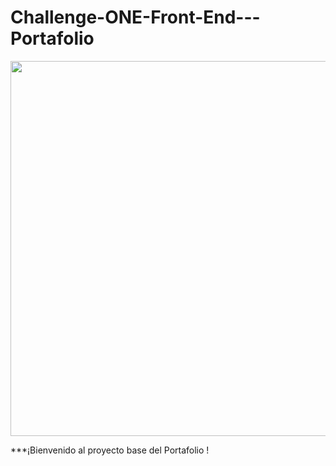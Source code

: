 # Challenge-ONE-Front-End---Portafolio
<p align="center" >
     <img width="600" heigth="600" src="https://www.figma.com/design/MGoxx3T0gDPFrgeNwdld22/Portafolio-(Copy)?node-id=1-29&m=dev&t=MABvSIXe80aproCa-1">
</p>
***¡Bienvenido al proyecto base del Portafolio !



